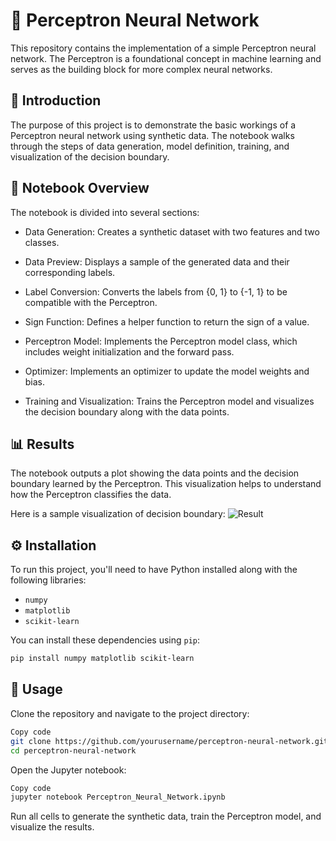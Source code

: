 # 🧠 Perceptron Neural Network

This repository contains the implementation of a simple Perceptron neural network. The Perceptron is a foundational concept in machine learning and serves as the building block for more complex neural networks.


## 📝 Introduction

The purpose of this project is to demonstrate the basic workings of a Perceptron neural network using synthetic data. The notebook walks through the steps of data generation, model definition, training, and visualization of the decision boundary.


## 📓 Notebook Overview

The notebook is divided into several sections:

- Data Generation: Creates a synthetic dataset with two features and two classes.

- Data Preview: Displays a sample of the generated data and their corresponding labels.

- Label Conversion: Converts the labels from {0, 1} to {-1, 1} to be compatible with the Perceptron.

- Sign Function: Defines a helper function to return the sign of a value.

- Perceptron Model: Implements the Perceptron model class, which includes weight initialization and the forward pass.

- Optimizer: Implements an optimizer to update the model weights and bias.

- Training and Visualization: Trains the Perceptron model and visualizes the decision boundary along with the data points.
  

## 📊 Results

The notebook outputs a plot showing the data points and the decision boundary learned by the Perceptron. This visualization helps to understand how the Perceptron classifies the data.

Here is a sample visualization of decision boundary:
![Result](https://github.com/user-attachments/assets/80ac15bc-b958-45ee-a831-119805844129)


## ⚙️ Installation

To run this project, you'll need to have Python installed along with the following libraries:

- `numpy`
- `matplotlib`
- `scikit-learn`

You can install these dependencies using `pip`:

```bash
pip install numpy matplotlib scikit-learn
```


## 🚀 Usage

Clone the repository and navigate to the project directory:

```bash
Copy code
git clone https://github.com/yourusername/perceptron-neural-network.git
cd perceptron-neural-network
```

Open the Jupyter notebook:

```bash
Copy code
jupyter notebook Perceptron_Neural_Network.ipynb
```
Run all cells to generate the synthetic data, train the Perceptron model, and visualize the results.
